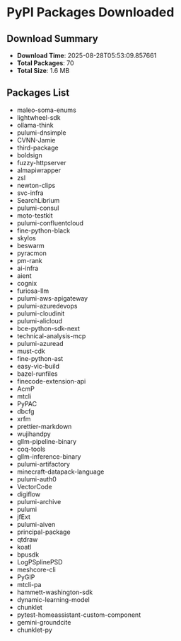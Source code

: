 # PyPI Packages Downloaded

## Download Summary
- **Download Time**: 2025-08-28T05:53:09.857661
- **Total Packages**: 70
- **Total Size**: 1.6 MB

## Packages List
- maleo-soma-enums
- lightwheel-sdk
- ollama-think
- pulumi-dnsimple
- CVNN-Jamie
- third-package
- boldsign
- fuzzy-httpserver
- almapiwrapper
- zsl
- newton-clips
- svc-infra
- SearchLibrium
- pulumi-consul
- moto-testkit
- pulumi-confluentcloud
- fine-python-black
- skylos
- beswarm
- pyracmon
- pm-rank
- ai-infra
- aient
- cognix
- furiosa-llm
- pulumi-aws-apigateway
- pulumi-azuredevops
- pulumi-cloudinit
- pulumi-alicloud
- bce-python-sdk-next
- technical-analysis-mcp
- pulumi-azuread
- must-cdk
- fine-python-ast
- easy-vic-build
- bazel-runfiles
- finecode-extension-api
- AcmP
- mtcli
- PyPAC
- dbcfg
- xrfm
- prettier-markdown
- wujihandpy
- gllm-pipeline-binary
- coq-tools
- gllm-inference-binary
- pulumi-artifactory
- minecraft-datapack-language
- pulumi-auth0
- VectorCode
- digiflow
- pulumi-archive
- pulumi
- jfExt
- pulumi-aiven
- principal-package
- qtdraw
- koatl
- bpusdk
- LogPSplinePSD
- meshcore-cli
- PyGIP
- mtcli-pa
- hammett-washington-sdk
- dynamic-learning-model
- chunklet
- pytest-homeassistant-custom-component
- gemini-groundcite
- chunklet-py
